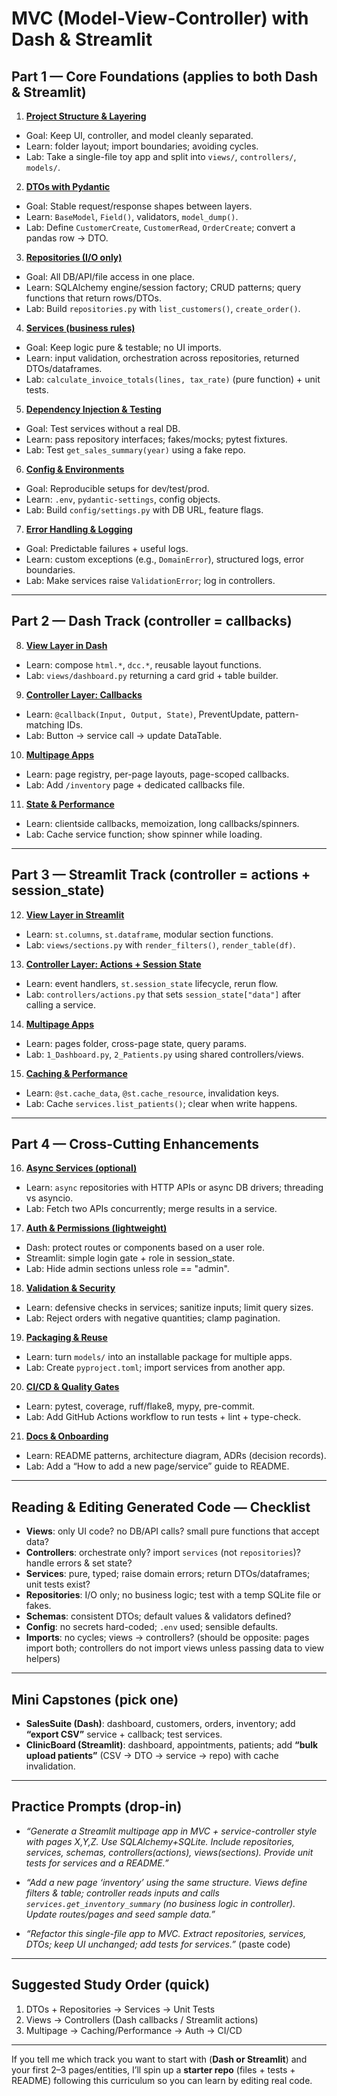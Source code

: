 # **MVC (Model-View-Controller) with Dash & Streamlit**

## Part 1 — Core Foundations (applies to both Dash & Streamlit)

1. [**Project Structure & Layering**](#)

* Goal: Keep UI, controller, and model cleanly separated.
* Learn: folder layout; import boundaries; avoiding cycles.
* Lab: Take a single-file toy app and split into `views/`, `controllers/`, `models/`.

2. [**DTOs with Pydantic**](#)

* Goal: Stable request/response shapes between layers.
* Learn: `BaseModel`, `Field()`, validators, `model_dump()`.
* Lab: Define `CustomerCreate`, `CustomerRead`, `OrderCreate`; convert a pandas row → DTO.

3. [**Repositories (I/O only)**](#)

* Goal: All DB/API/file access in one place.
* Learn: SQLAlchemy engine/session factory; CRUD patterns; query functions that return rows/DTOs.
* Lab: Build `repositories.py` with `list_customers()`, `create_order()`.

4. [**Services (business rules)**](#)

* Goal: Keep logic pure & testable; no UI imports.
* Learn: input validation, orchestration across repositories, returned DTOs/dataframes.
* Lab: `calculate_invoice_totals(lines, tax_rate)` (pure function) + unit tests.

5. [**Dependency Injection & Testing**](#)

* Goal: Test services without a real DB.
* Learn: pass repository interfaces; fakes/mocks; pytest fixtures.
* Lab: Test `get_sales_summary(year)` using a fake repo.

6. [**Config & Environments**](#)

* Goal: Reproducible setups for dev/test/prod.
* Learn: `.env`, `pydantic-settings`, config objects.
* Lab: Build `config/settings.py` with DB URL, feature flags.

7. [**Error Handling & Logging**](#)

* Goal: Predictable failures + useful logs.
* Learn: custom exceptions (e.g., `DomainError`), structured logs, error boundaries.
* Lab: Make services raise `ValidationError`; log in controllers.

---

## Part 2 — Dash Track (controller = callbacks)

8. [**View Layer in Dash**](#)

* Learn: compose `html.*`, `dcc.*`, reusable layout functions.
* Lab: `views/dashboard.py` returning a card grid + table builder.

9. [**Controller Layer: Callbacks**](#)

* Learn: `@callback(Input, Output, State)`, PreventUpdate, pattern-matching IDs.
* Lab: Button → service call → update DataTable.

10. [**Multipage Apps**](#)

* Learn: page registry, per-page layouts, page-scoped callbacks.
* Lab: Add `/inventory` page + dedicated callbacks file.

11. [**State & Performance**](#)

* Learn: clientside callbacks, memoization, long callbacks/spinners.
* Lab: Cache service function; show spinner while loading.

---

## Part 3 — Streamlit Track (controller = actions + session_state)

12. [**View Layer in Streamlit**](#)

* Learn: `st.columns`, `st.dataframe`, modular section functions.
* Lab: `views/sections.py` with `render_filters()`, `render_table(df)`.

13. [**Controller Layer: Actions + Session State**](#)

* Learn: event handlers, `st.session_state` lifecycle, rerun flow.
* Lab: `controllers/actions.py` that sets `session_state["data"]` after calling a service.

14. [**Multipage Apps**](#)

* Learn: pages folder, cross-page state, query params.
* Lab: `1_Dashboard.py`, `2_Patients.py` using shared controllers/views.

15. [**Caching & Performance**](#)

* Learn: `@st.cache_data`, `@st.cache_resource`, invalidation keys.
* Lab: Cache `services.list_patients()`; clear when write happens.

---

## Part 4 — Cross-Cutting Enhancements

16. [**Async Services (optional)**](#)

* Learn: `async` repositories with HTTP APIs or async DB drivers; threading vs asyncio.
* Lab: Fetch two APIs concurrently; merge results in a service.

17. [**Auth & Permissions (lightweight)**](#)

* Dash: protect routes or components based on a user role.
* Streamlit: simple login gate + role in session_state.
* Lab: Hide admin sections unless role == "admin".

18. [**Validation & Security**](#)

* Learn: defensive checks in services; sanitize inputs; limit query sizes.
* Lab: Reject orders with negative quantities; clamp pagination.

19. [**Packaging & Reuse**](#)

* Learn: turn `models/` into an installable package for multiple apps.
* Lab: Create `pyproject.toml`; import services from another app.

20. [**CI/CD & Quality Gates**](#)

* Learn: pytest, coverage, ruff/flake8, mypy, pre-commit.
* Lab: Add GitHub Actions workflow to run tests + lint + type-check.

21. [**Docs & Onboarding**](#)

* Learn: README patterns, architecture diagram, ADRs (decision records).
* Lab: Add a “How to add a new page/service” guide to README.

---

## Reading & Editing Generated Code — Checklist

* **Views**: only UI code? no DB/API calls? small pure functions that accept data?
* **Controllers**: orchestrate only? import `services` (not `repositories`)? handle errors & set state?
* **Services**: pure, typed; raise domain errors; return DTOs/dataframes; unit tests exist?
* **Repositories**: I/O only; no business logic; test with a temp SQLite file or fakes.
* **Schemas**: consistent DTOs; default values & validators defined?
* **Config**: no secrets hard-coded; `.env` used; sensible defaults.
* **Imports**: no cycles; views → controllers? (should be opposite: pages import both; controllers do not import views unless passing data to view helpers)

---

## Mini Capstones (pick one)

* **SalesSuite (Dash)**: dashboard, customers, orders, inventory; add **“export CSV”** service + callback; test services.
* **ClinicBoard (Streamlit)**: dashboard, appointments, patients; add **“bulk upload patients”** (CSV → DTO → service → repo) with cache invalidation.

---

## Practice Prompts (drop-in)

* *“Generate a Streamlit multipage app in MVC + service-controller style with pages X,Y,Z. Use SQLAlchemy+SQLite. Include repositories, services, schemas, controllers(actions), views(sections). Provide unit tests for services and a README.”*

* *“Add a new page ‘inventory’ using the same structure. Views define filters & table; controller reads inputs and calls `services.get_inventory_summary` (no business logic in controller). Update routes/pages and seed sample data.”*

* *“Refactor this single-file app to MVC. Extract repositories, services, DTOs; keep UI unchanged; add tests for services.”* (paste code)

---

## Suggested Study Order (quick)

1. DTOs + Repositories → Services → Unit Tests
2. Views → Controllers (Dash callbacks / Streamlit actions)
3. Multipage → Caching/Performance → Auth → CI/CD

---

If you tell me which track you want to start with (**Dash or Streamlit**) and your first 2–3 pages/entities, I’ll spin up a **starter repo** (files + tests + README) following this curriculum so you can learn by editing real code.

